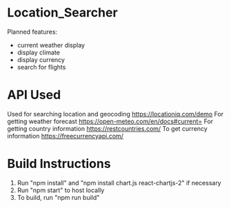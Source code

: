 # Location_Searcher
Planned features:
- current weather display
- display climate
- display currency
- search for flights

# API Used
Used for searching location and geocoding
https://locationiq.com/demo
For getting weather forecast
https://open-meteo.com/en/docs#current=
For getting country information
https://restcountries.com/
To get currency information
https://freecurrencyapi.com/

# Build Instructions
1. Run "npm install" and "npm install chart.js react-chartjs-2" if necessary
2. Run "npm start" to host locally
3. To build, run "npm run build"

